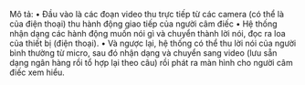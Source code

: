 Mô tả:
 • Đầu vào là các đoạn video thu trực tiếp từ các camera (có thể là của điện thoại) thu 
hành động giao tiếp của người câm điếc
 • Hệ thống nhận dạng các hành động muốn nói gì và chuyển thành lời nói, đọc ra loa 
của thiết bị (điện thoại).
 • Và ngược lại, hệ thống có thể thu lời nói của người bình thường từ micro, sau đó nhận 
dạng và chuyển sang video (lưu sẵn dạng ngân hàng rồi tổ hợp lại theo câu) rồi phát ra 
màn hình cho người câm điếc xem hiểu.
